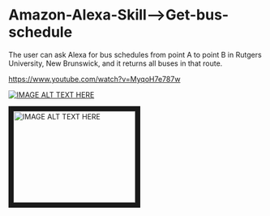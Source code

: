 # Amazon-Alexa-Skill-->Get-bus-schedule


The user can ask Alexa for bus schedules from point A to point B in Rutgers University, New Brunswick, and it returns all buses in that route.

https://www.youtube.com/watch?v=MyqoH7e787w


[![IMAGE ALT TEXT HERE](http://img.youtube.com/vi/MyqoH7e787w/0.jpg)](http://www.youtube.com/watch?v=MyqoH7e787w)


<a href="http://www.youtube.com/watch?feature=player_embedded&v=MyqoH7e787w" target="_blank"><img src="http://img.youtube.com/vi/MyqoH7e787w/0.jpg" alt="IMAGE ALT TEXT HERE" width="240" height="180" border="10" /></a>
